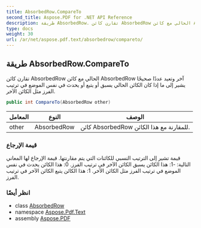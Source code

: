 ```yaml
---
title: AbsorbedRow.CompareTo
second_title: Aspose.PDF for .NET API Reference
description: طريقة AbsorbedRow. تقارن كائن AbsorbedRow الحالي مع كائن AbsorbedRow آخر وتعيد عددًا صحيحًا يشير إلى ما إذا كان الكائن الحالي يسبق أو يتبع أو يحدث في نفس الموضع في ترتيب الفرز مثل الكائن الآخر
type: docs
weight: 30
url: /ar/net/aspose.pdf.text/absorbedrow/compareto/
---
```

## طريقة AbsorbedRow.CompareTo

تقارن كائن AbsorbedRow الحالي مع كائن AbsorbedRow آخر وتعيد عددًا صحيحًا يشير إلى ما إذا كان الكائن الحالي يسبق أو يتبع أو يحدث في نفس الموضع في ترتيب الفرز مثل الكائن الآخر.

```csharp
public int CompareTo(AbsorbedRow other)
```

| المعامل | النوع | الوصف |
| --- | --- | --- |
| other | AbsorbedRow | كائن AbsorbedRow للمقارنة مع هذا الكائن. |

### قيمة الإرجاع

قيمة تشير إلى الترتيب النسبي للكائنات التي يتم مقارنتها. قيمة الإرجاع لها المعاني التالية: -1: هذا الكائن يسبق الكائن الآخر في ترتيب الفرز. 0: هذا الكائن يحدث في نفس الموضع في ترتيب الفرز مثل الكائن الآخر. 1: هذا الكائن يتبع الكائن الآخر في ترتيب الفرز.

### انظر أيضًا

* class [AbsorbedRow](../)
* namespace [Aspose.Pdf.Text](../../../aspose.pdf.text/)
* assembly [Aspose.PDF](../../../)